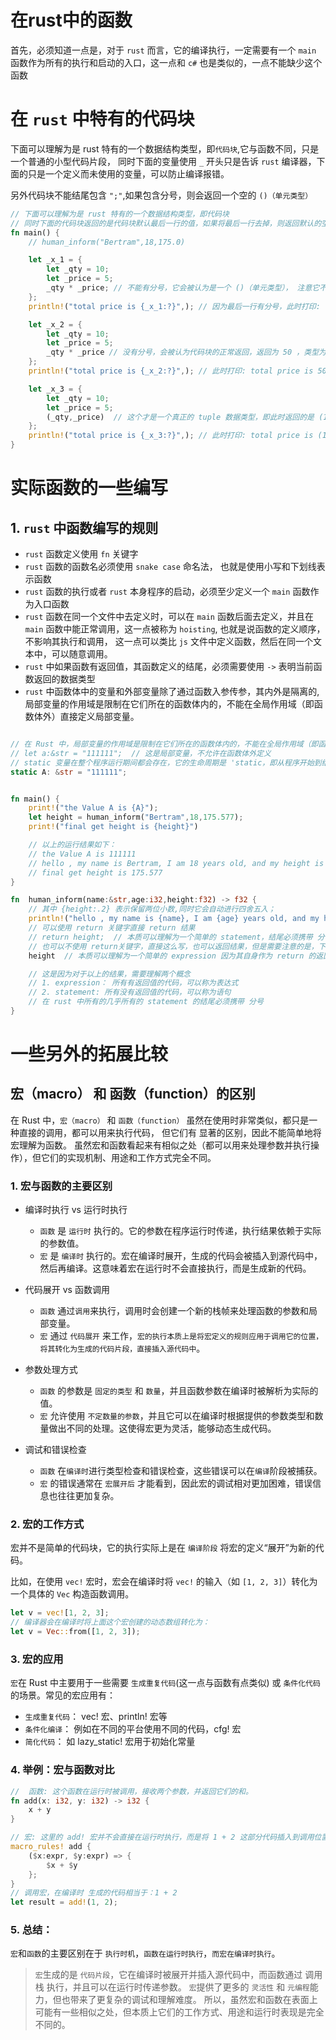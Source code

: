 # 在rust中的函数

首先，必须知道一点是，对于 `rust` 而言，它的编译执行，一定需要有一个 `main` 函数作为所有的执行和启动的入口，这一点和 `c#` 也是类似的，一点不能缺少这个函数



# 在 `rust` 中特有的代码块

下面可以理解为是 rust 特有的一个数据结构类型，即`代码块`,它与函数不同，只是一个普通的小型代码片段，
同时下面的变量使用 `_` 开头只是告诉 `rust` 编译器，下面的只是一个定义而未使用的变量，可以防止编译报错。

另外代码块不能结尾包含 `";"`,如果包含分号，则会返回一个空的 `()（单元类型）` 

```rust
// 下面可以理解为是 rust 特有的一个数据结构类型，即代码块
// 同时下面的代码块返回的是代码块默认最后一行的值，如果将最后一行去掉，则返回默认的空的 单元类型 (),注意，她只是一个空类型不是 tuple数据类型
fn main() {
    // human_inform("Bertram",18,175.0)

    let _x_1 = {
        let _qty = 10;
        let _price = 5;
        _qty * _price; // 不能有分号，它会被认为是一个 ()（单元类型）， 注意它不是 tuple 类型,此时返回 空的 ()（单元类型）
    };
    println!("total price is {_x_1:?}",); // 因为最后一行有分号，此时打印: total price is (), 其中是 ()（单元类型）

    let _x_2 = {
        let _qty = 10;
        let _price = 5;
        _qty * _price // 没有分号，会被认为代码块的正常返回，返回为 50 ，类型为 i32
    };
    println!("total price is {_x_2:?}",); // 此时打印: total price is 50， 因为最后一行没有分号，同时，即使简单类型也可以使用 {:?} 的debug模式来打印,并不会报错

    let _x_3 = {
        let _qty = 10;
        let _price = 5;
        (_qty,_price)  // 这个才是一个真正的 tuple 数据类型，即此时返回的是 (10, 5)
    };
    println!("total price is {_x_3:?}",); // 此时打印: total price is (10,5)， 因为最后一行没有分号,并且是 tuple 类型
}

```

# 实际函数的一些编写

## 1. `rust` 中函数编写的规则

- `rust` 函数定义使用 `fn` 关键字
- `rust` 函数的函数名必须使用 `snake case` 命名法， 也就是使用小写和下划线表示函数
- `rust` 函数的执行或者 `rust` 本身程序的启动，必须至少定义一个 `main` 函数作为入口函数
- `rust` 函数在同一个文件中去定义时，可以在 `main` 函数后面去定义，并且在 `main` 函数中能正常调用，这一点被称为 `hoisting`, 
         也就是说函数的定义顺序，不影响其执行和调用， 这一点可以类比 `js` 文件中定义函数，然后在同一个文本中，可以随意调用。
- `rust` 中如果函数有返回值，其函数定义的结尾，必须需要使用 `->` 表明当前函数返回的数据类型
- `rust` 中函数体中的变量和外部变量除了通过函数入参传参，其内外是隔离的,局部变量的作用域是限制在它们所在的函数体内的，不能在全局作用域（即函数体外）直接定义局部变量。
```rust

// 在 Rust 中，局部变量的作用域是限制在它们所在的函数体内的，不能在全局作用域（即函数体外）直接定义局部变量。
// let a:&str = "111111";  // 这是局部变量，不允许在函数体外定义
// static 变量在整个程序运行期间都会存在，它的生命周期是 'static，即从程序开始到结束。
static A: &str = "111111";


fn main() {
    print!("the Value A is {A}");
    let height = human_inform("Bertram",18,175.577);
    print!("final get height is {height}")

    // 以上的运行结果如下：
    // the Value A is 111111
    // hello , my name is Bertram, I am 18 years old, and my height is 175.58 cm.
    // final get height is 175.577
}

fn  human_inform(name:&str,age:i32,height:f32) -> f32 {
    // 其中 {height:.2} 表示保留两位小数,同时它会自动进行四舍五入；
    println!("hello , my name is {name}, I am {age} years old, and my height is {height:.2} cm.");
    // 可以使用 return 关键字直接 return 结果 
    // return height;  // 本质可以理解为一个简单的 statement，结尾必须携带 分号
    // 也可以不使用 return关键字，直接这么写，也可以返回结果，但是需要注意的是，下面这种写法，不能使用 分号结尾
    height  // 本质可以理解为一个简单的 expression 因为其自身作为 return 的返回结果，所以结尾不能携带分号

    // 这是因为对于以上的结果，需要理解两个概念
    // 1. expression： 所有有返回值的代码，可以称为表达式
    // 2. statement: 所有没有返回值的代码，可以称为语句
    // 在 rust 中所有的几乎所有的 statement 的结尾必须携带 分号
}


```


# 一些另外的拓展比较

## 宏（macro） 和 函数（function）的区别

在 Rust 中，`宏（macro）` 和 `函数（function）` 虽然在使用时非常类似，都只是一种直接的调用，都可以用来执行代码，
但它们有 显著的区别，因此不能简单地将宏理解为函数。
虽然宏和函数看起来有相似之处（都可以用来处理参数并执行操作），但它们的实现机制、用途和工作方式完全不同。


### 1. 宏与函数的主要区别
- 编译时执行 vs 运行时执行
    - `函数` 是 `运行时` 执行的。它的参数在程序运行时传递，执行结果依赖于实际的参数值。
    - `宏` 是 `编译时` 执行的。宏在编译时展开，生成的代码会被插入到源代码中，然后再编译。这意味着宏在运行时不会直接执行，而是生成新的代码。

- 代码展开 vs 函数调用
    - `函数` 通过`调用`来执行，调用时会创建一个新的栈帧来处理函数的参数和局部变量。
    - `宏` 通过 `代码展开` 来工作，`宏的执行本质上是将宏定义的规则应用于调用它的位置，将其转化为生成的代码片段，直接插入源代码中`。

- 参数处理方式
    - `函数` 的参数是 `固定的类型` 和 `数量`，并且函数参数在编译时被解析为实际的值。
    - `宏` 允许使用 `不定数量的参数`，并且它可以在编译时根据提供的参数类型和数量做出不同的处理。这使得宏更为灵活，能够动态生成代码。

- 调试和错误检查
    - `函数` 在`编译时`进行类型检查和错误检查，这些错误可以在`编译`阶段被捕获。
    - `宏` 的错误通常在 `宏展开后` 才能看到，因此宏的调试相对更加困难，错误信息也往往更加复杂。

### 2. 宏的工作方式
宏并不是简单的代码块，它的执行实际上是在 `编译阶段` 将宏的定义“展开”为新的代码。

比如，在使用 `vec!` 宏时，宏会在编译时将 `vec!` 的输入（如 `[1, 2, 3]`）转化为一个具体的 `Vec` 构造函数调用。

```rs
let v = vec![1, 2, 3];
// 编译器会在编译时将上面这个宏创建的动态数组转化为：
let v = Vec::from([1, 2, 3]);
```

### 3. 宏的应用

`宏`在 Rust 中主要用于一些需要 `生成重复代码`(这一点与函数有点类似) 或 `条件化代码` 的场景。常见的宏应用有：
- `生成重复代码`： vec! 宏、println! 宏等
- `条件化编译`： 例如在不同的平台使用不同的代码，cfg! 宏
- `简化代码`： 如 lazy_static! 宏用于初始化常量

### 4. 举例：宏与函数对比

```rs
//  函数: 这个函数在运行时被调用，接收两个参数，并返回它们的和。
fn add(x: i32, y: i32) -> i32 {
    x + y
}

// 宏: 这里的 add! 宏并不会直接在运行时执行，而是将 1 + 2 这部分代码插入到调用位置，编译时展开为 1 + 2。
macro_rules! add {
    ($x:expr, $y:expr) => {
        $x + $y
    };
}
// 调用宏，在编译时 生成的代码相当于：1 + 2
let result = add!(1, 2);

```

### 5. 总结：
`宏`和`函数`的主要区别在于 `执行时机`，`函数在运行时执行`，`而宏在编译时执行`。
> `宏`生成的是 `代码片段`，它在编译时被展开并插入源代码中，而函数通过 调用栈 执行，并且可以在运行时传递参数。
> `宏`提供了更多的 `灵活性` 和 `元编程`能力，但也带来了更复杂的调试和理解难度。
所以，虽然宏和函数在表面上可能有一些相似之处，但本质上它们的工作方式、用途和运行时表现是完全不同的。
